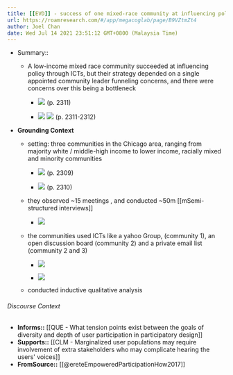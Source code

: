 ```yaml
---
title: [[EVD]] - success of one mixed-race community at influencing policy through ICTs depended on a single appointed community leader to funnel concerns, and there were concerns over this being a bottleneck - [[@ereteEmpoweredParticipationHow2017]]
url: https://roamresearch.com/#/app/megacoglab/page/B9VZtmZt4
author: Joel Chan
date: Wed Jul 14 2021 23:51:12 GMT+0800 (Malaysia Time)
---
```


- Summary::

    - A low-income mixed race community succeeded at influencing policy through ICTs, but their strategy depended on a single appointed community leader funneling concerns, and there were concerns over this being a bottleneck

        - ![](https://firebasestorage.googleapis.com/v0/b/firescript-577a2.appspot.com/o/imgs%2Fapp%2Fmegacoglab%2Fu1LDBF39YJ.png?alt=media&token=e5486aa0-0760-411f-aff8-528c57b8795c) (p. 2311)

        - ![](https://firebasestorage.googleapis.com/v0/b/firescript-577a2.appspot.com/o/imgs%2Fapp%2Fmegacoglab%2FoxtYZPfBEi.png?alt=media&token=daba9018-ec2a-42b3-8f06-e89c3303f4d9) ![](https://firebasestorage.googleapis.com/v0/b/firescript-577a2.appspot.com/o/imgs%2Fapp%2Fmegacoglab%2FwccE0RknyQ.png?alt=media&token=ecab1745-53a8-447e-932d-72652ab20c24) (p. 2311-2312)
- **Grounding Context**

    - setting: three communities in the Chicago area, ranging from majority white / middle-high income to lower income, racially mixed and minority communities

        - ![](https://firebasestorage.googleapis.com/v0/b/firescript-577a2.appspot.com/o/imgs%2Fapp%2Fmegacoglab%2F4mUYbNwHHu.png?alt=media&token=60b7e2fa-8d07-4212-ae19-ca09f8085408) (p. 2309)

        - ![](https://firebasestorage.googleapis.com/v0/b/firescript-577a2.appspot.com/o/imgs%2Fapp%2Fmegacoglab%2FQJxLSzPCeK.png?alt=media&token=f81a7012-bcbe-43a6-af57-aa98fafe2020) (p. 2310)

    - they observed ~15 meetings , and conducted ~50m [[mSemi-structured interviews]]

        - ![](https://firebasestorage.googleapis.com/v0/b/firescript-577a2.appspot.com/o/imgs%2Fapp%2Fmegacoglab%2FbWRZQsPi3p.png?alt=media&token=cc716300-85e7-4ae0-b152-a968e7aa5805)

    - the communities used ICTs like a yahoo Group, (community 1), an open discussion board (community 2) and a private email list (community 2 and 3)

        - ![](https://firebasestorage.googleapis.com/v0/b/firescript-577a2.appspot.com/o/imgs%2Fapp%2Fmegacoglab%2FNAFoEyg5ma.png?alt=media&token=a8df8c6b-5d90-48b3-8344-22d5f9f716ca)

        - ![](https://firebasestorage.googleapis.com/v0/b/firescript-577a2.appspot.com/o/imgs%2Fapp%2Fmegacoglab%2FaJzVm46X8I.png?alt=media&token=895f60ac-8c2c-487b-9be8-3aeaae497d1f)

    - conducted inductive qualitative analysis

###### Discourse Context

- **Informs::** [[QUE - What tension points exist between the goals of diversity and depth of user participation in participatory design]]
- **Supports::** [[CLM - Marginalized user populations may require involvement of extra stakeholders who may complicate hearing the users' voices]]
- **FromSource::** [[@ereteEmpoweredParticipationHow2017]]
